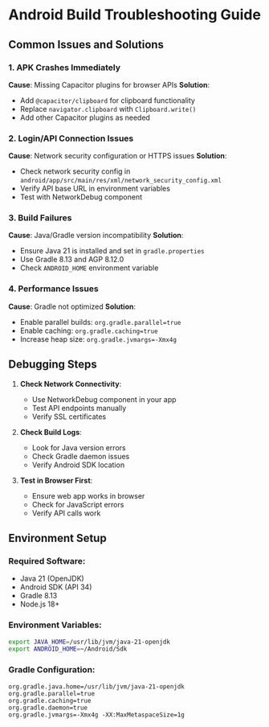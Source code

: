 # Android Build Troubleshooting Guide

## Common Issues and Solutions

### 1. APK Crashes Immediately
**Cause**: Missing Capacitor plugins for browser APIs
**Solution**: 
- Add `@capacitor/clipboard` for clipboard functionality
- Replace `navigator.clipboard` with `Clipboard.write()`
- Add other Capacitor plugins as needed

### 2. Login/API Connection Issues
**Cause**: Network security configuration or HTTPS issues
**Solution**:
- Check network security config in `android/app/src/main/res/xml/network_security_config.xml`
- Verify API base URL in environment variables
- Test with NetworkDebug component

### 3. Build Failures
**Cause**: Java/Gradle version incompatibility
**Solution**:
- Ensure Java 21 is installed and set in `gradle.properties`
- Use Gradle 8.13 and AGP 8.12.0
- Check `ANDROID_HOME` environment variable

### 4. Performance Issues
**Cause**: Gradle not optimized
**Solution**:
- Enable parallel builds: `org.gradle.parallel=true`
- Enable caching: `org.gradle.caching=true`
- Increase heap size: `org.gradle.jvmargs=-Xmx4g`

## Debugging Steps

1. **Check Network Connectivity**:
   - Use NetworkDebug component in your app
   - Test API endpoints manually
   - Verify SSL certificates

2. **Check Build Logs**:
   - Look for Java version errors
   - Check Gradle daemon issues
   - Verify Android SDK location

3. **Test in Browser First**:
   - Ensure web app works in browser
   - Check for JavaScript errors
   - Verify API calls work

## Environment Setup

### Required Software:
- Java 21 (OpenJDK)
- Android SDK (API 34)
- Gradle 8.13
- Node.js 18+

### Environment Variables:
```bash
export JAVA_HOME=/usr/lib/jvm/java-21-openjdk
export ANDROID_HOME=~/Android/Sdk
```

### Gradle Configuration:
```properties
org.gradle.java.home=/usr/lib/jvm/java-21-openjdk
org.gradle.parallel=true
org.gradle.caching=true
org.gradle.daemon=true
org.gradle.jvmargs=-Xmx4g -XX:MaxMetaspaceSize=1g
```
